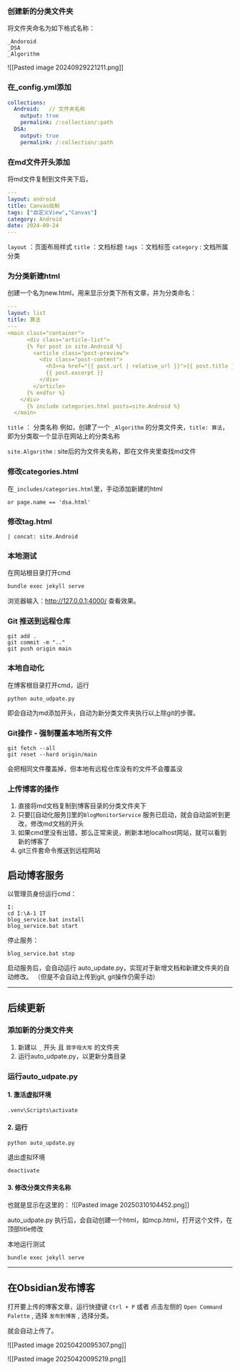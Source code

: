 ### 创建新的分类文件夹
将文件夹命名为如下格式名称：
```
_Andoroid
_DSA
_Algorithm
```
![[Pasted image 20240929221211.png]]

### 在_config.yml添加
```yaml
collections:
  Android:   // 文件夹名称
    output: true
    permalink: /:collection/:path
  DSA:
    output: true
    permalink: /:collection/:path
```

### 在md文件开头添加
将md文件复制到文件夹下后，
```yaml
---
layout: android
title: Canvas绘制
tags: ["自定义View","Canvas"]
category: Android
date: 2024-09-24
---
```

`layout` ：页面布局样式
`title` ：文档标题
`tags` ：文档标签
`category` : 文档所属分类

### 为分类新建html
创建一个名为new.html，用来显示分类下所有文章，并为分类命名：
```yaml
---
layout: list
title: 算法
---
<main class="container">
      <div class="article-list">
      {% for post in site.Android %}
        <article class="post-preview">
          <div class="post-content">
            <h3><a href="{{ post.url | relative_url }}">{{ post.title }}</a></h3>            
            {{ post.excerpt }}
          </div>
        </article>
      {% endfor %}
    </div>
      {% include categories.html posts=site.Android %}
  </main>
```

`title` ： 分类名称
	例如，创建了一个 `_Algorithm` 的分类文件夹，`title: 算法`，即为分类取一个显示在网站上的分类名称

`site.Algorithm` : site后的为文件夹名称，即在文件夹里查找md文件

### 修改categories.html
在`_includes/categories.html`里，手动添加新建的html
```
or page.name == 'dsa.html'
```

### 修改tag.html
```
| concat: site.Android
```
### 本地测试
在网站根目录打开cmd
```sh
bundle exec jekyll serve
```

浏览器输入：http://127.0.0.1:4000/ 查看效果。

### Git 推送到远程仓库
```
git add .
git commit -m ".."
git push origin main
```

### 本地自动化
在博客根目录打开cmd，运行
```
python auto_udpate.py
```
即会自动为md添加开头，自动为新分类文件夹执行以上除git的步骤。

### Git操作 - 强制覆盖本地所有文件
```
git fetch --all
git reset --hard origin/main
```
会把相同文件覆盖掉，但本地有远程仓库没有的文件不会覆盖没

### 上传博客的操作

1. 直接将md文档复制到博客目录的分类文件夹下
2. 只要[[自动化服务]]里的`BlogMonitorService` 服务已启动，就会自动监听到更改，修改md文档的开头
3. 如果cmd里没有出错，那么正常来说，刷新本地localhost网站，就可以看到新的博客了
4. git三件套命令推送到远程网站


## 启动博客服务

以管理员身份运行cmd：
```
I:
cd I:\A-1 IT
blog_service.bat install
blog_service.bat start
```

停止服务：
```
blog_service.bat stop
```

启动服务后，会自动运行 auto_update.py，实现对于新增文档和新建文件夹的自动修改。
（但是不会自动上传到git, git操作仍需手动）

---

## 后续更新

### 添加新的分类文件夹

1. 新建以 `_` 开头 且 `首字母大写` 的文件夹
2. 运行auto_udpate.py，以更新分类目录

### 运行auto_udpate.py
#### 1. 激活虚拟环境
```sh 
.venv\Scripts\activate
```

#### 2. 运行
```
python auto_update.py
```

退出虚拟环境
```sh
deactivate
```

#### 3. 修改分类文件夹名称

也就是显示在这里的：
	![[Pasted image 20250310104452.png]]

auto_udpate.py 执行后，会自动创建一个html，如mcp.html，打开这个文件，在顶部title修改

本地运行测试
```
bundle exec jekyll serve
```

---

## 在Obsidian发布博客

打开要上传的博客文章，运行快捷键 `Ctrl + P` 或者 点击左侧的 `Open Command Palette` , 选择 `发布到博客` , 选择分类。

就会自动上传了。

![[Pasted image 20250420095307.png]]

![[Pasted image 20250420095219.png]]

